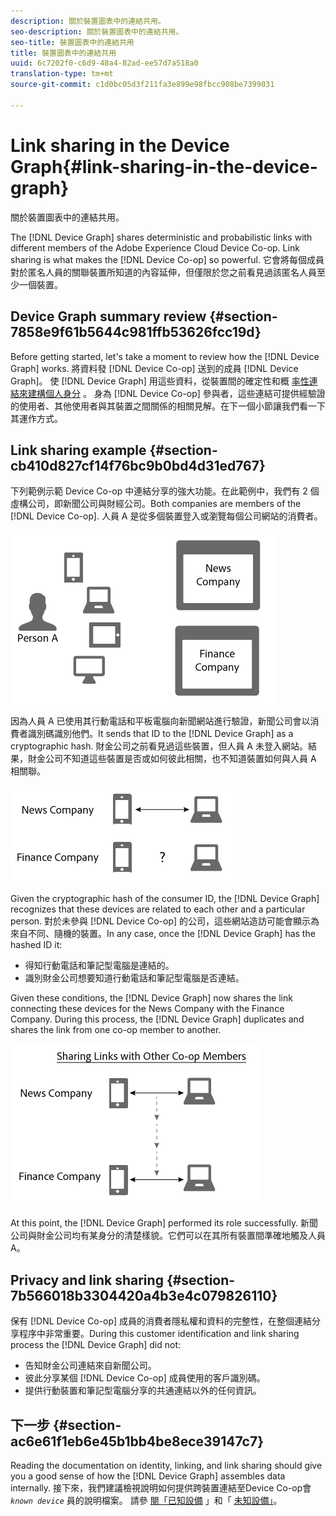 ```yaml
---
description: 關於裝置圖表中的連結共用。
seo-description: 關於裝置圖表中的連結共用。
seo-title: 裝置圖表中的連結共用
title: 裝置圖表中的連結共用
uuid: 6c7202f0-c6d9-48a4-82ad-ee57d7a518a0
translation-type: tm+mt
source-git-commit: c1d0bc05d3f211fa3e899e98fbcc908be7399031

---
```



# Link sharing in the Device Graph{#link-sharing-in-the-device-graph}

關於裝置圖表中的連結共用。

The [!DNL Device Graph] shares deterministic and probabilistic links with different members of the Adobe Experience Cloud Device Co-op. Link sharing is what makes the [!DNL Device Co-op] so powerful. 它會將每個成員對於匿名人員的關聯裝置所知道的內容延伸，但僅限於您之前看見過該匿名人員至少一個裝置。

## Device Graph summary review {#section-7858e9f61b5644c981ffb53626fcc19d}

Before getting started, let&#39;s take a moment to review how the [!DNL Device Graph] works. 將資料發 [!DNL Device Co-op] 送到的成員 [!DNL Device Graph]。 使 [!DNL Device Graph] 用這些資料，從裝置間的確定性和概 [率性連結來建構個人身分](../processes/links.md#concept-58bb7ab25f904f5f98d645e35205c931) 。 身為 [!DNL Device Co-op] 參與者，這些連結可提供經驗證的使用者、其他使用者與其裝置之間關係的相關見解。在下一個小節讓我們看一下其運作方式。

## Link sharing example {#section-cb410d827cf14f76bc9b0bd4d31ed767}

下列範例示範 Device Co-op 中連結分享的強大功能。在此範例中，我們有 2 個虛構公司，即新聞公司與財經公司。Both companies are members of the [!DNL Device Co-op]. 人員 A 是從多個裝置登入或瀏覽每個公司網站的消費者。

![](assets/share1.png)

因為人員 A 已使用其行動電話和平板電腦向新聞網站進行驗證，新聞公司會以消費者識別碼識別他們。It sends that ID to the [!DNL Device Graph] as a cryptographic hash. 財金公司之前看見過這些裝置，但人員 A 未登入網站。結果，財金公司不知道這些裝置是否或如何彼此相關，也不知道裝置如何與人員 A 相關聯。

![](assets/share2.png)

Given the cryptographic hash of the consumer ID, the [!DNL Device Graph] recognizes that these devices are related to each other and a particular person. 對於未參與 [!DNL Device Co-op] 的公司，這些網站造訪可能會顯示為來自不同、隨機的裝置。In any case, once the [!DNL Device Graph] has the hashed ID it:

* 得知行動電話和筆記型電腦是連結的。
* 識別財金公司想要知道行動電話和筆記型電腦是否連結。

Given these conditions, the [!DNL Device Graph] now shares the link connecting these devices for the News Company with the Finance Company. During this process, the [!DNL Device Graph] duplicates and shares the link from one co-op member to another.

![](assets/share3.png)

At this point, the [!DNL Device Graph] performed its role successfully. 新聞公司與財金公司均有某身分的清楚樣貌。它們可以在其所有裝置間準確地觸及人員 A。

## Privacy and link sharing {#section-7b566018b3304420a4b3e4c079826110}

保有 [!DNL Device Co-op] 成員的消費者隱私權和資料的完整性，在整個連結分享程序中非常重要。During this customer identification and link sharing process the [!DNL Device Graph] did not:

* 告知財金公司連結來自新聞公司。
* 彼此分享某個 [!DNL Device Co-op] 成員使用的客戶識別碼。
* 提供行動裝置和筆記型電腦分享的共通連結以外的任何資訊。

## 下一步 {#section-ac6e61f1eb6e45b1bb4be8ece39147c7}

Reading the documentation on identity, linking, and link sharing should give you a good sense of how the [!DNL Device Graph] assembles data internally. 接下來，我們建議檢視說明如何提供跨裝置連結至Device Co-op會 *`known device`* 員的說明檔案。 請參 [閱「已知設備](../processes/known-device.md#concept-8e87c276819a48bfac5cef10b45216d1) 」和「 [未知設備」](../processes/unknown-device.md#concept-95090d341cdc4c22ba4319d79d8f6e40)。
